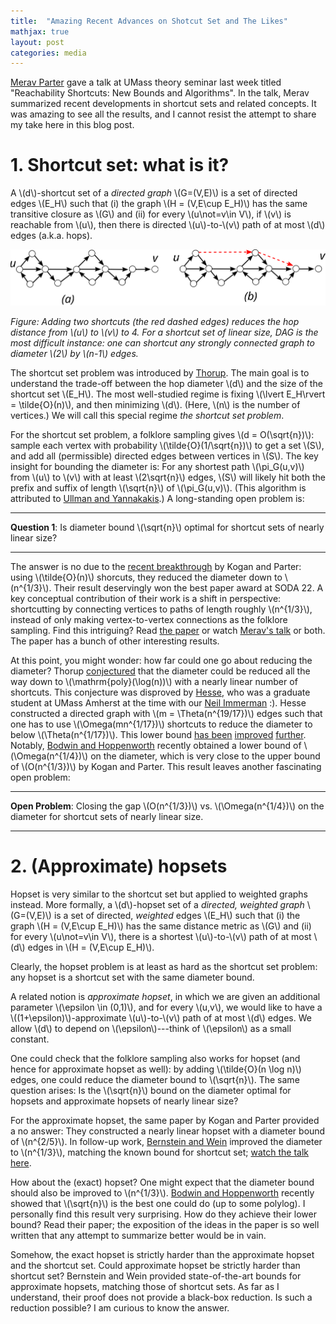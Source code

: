 ```yaml
---
title:  "Amazing Recent Advances on Shotcut Set and The Likes"
mathjax: true
layout: post
categories: media
---
```


[Merav Parter](http://www.weizmann.ac.il/math/parter/home) gave a talk at UMass theory seminar last week titled "Reachability Shortcuts: New Bounds and Algorithms". In the talk, Merav summarized recent developments in shortcut sets and related concepts. It was amazing to see all the results, and I cannot resist the attempt to share my take here in this blog post.

# 1. Shortcut set: what is it?

A \\(d\\)-shortcut set of a *directed graph* \\(G=(V,E)\\) is a set of directed edges \\(E_H\\) such that (i) the graph \\(H = (V,E\cup E_H)\\) has the same transitive closure as \\(G\\) and (ii) for every \\(u\not=v\in V\\), if \\(v\\) is reachable from \\(u\\), then there is directed \\(u\\)-to-\\(v\\) path of at most \\(d\\) edges (a.k.a. hops).  

![](/assets/figs/shortcut-set.svg)

*Figure:  Adding two shortcuts (the red dashed edges) reduces the hop distance from \\(u\\) to \\(v\\) to 4. For a shortcut set of linear size, DAG is the most difficult instance: one can shortcut any strongly connected graph to diameter \\(2\\) by \\(n-1\\) edges.*

The shortcut set problem was introduced by [Thorup](https://link.springer.com/chapter/10.1007/3-540-56402-0_48). The main goal is to understand the trade-off between the hop diameter \\(d\\) and the size of the shortcut set \\(E_H\\). The most well-studied regime is fixing \\(\lvert E_H\rvert = \tilde{O}(n)\\), and then minimizing \\(d\\). (Here, \\(n\\) is the number of vertices.) We will call this special regime *the shortcut set problem*. 



For the shortcut set problem, a folklore sampling gives \\(d = O(\sqrt{n})\\): sample each vertex with probability \\(\tilde{O}(1/\sqrt{n})\\) to get a set \\(S\\), and add all (permissible) directed edges between vertices in \\(S\\). The key insight for bounding the diameter is: For any shortest path \\(\pi_G(u,v)\\) from \\(u\\) to \\(v\\) with at least \\(2\sqrt{n}\\) edges,  \\(S\\) will likely hit both the prefix and suffix of length \\(\sqrt{n}\\) of \\(\pi_G(u,v)\\). (This algorithm is attributed to [Ullman and Yannakakis](https://dl.acm.org/doi/10.1145/97444.97686).) A long-standing open problem is:

***
**Question 1**: Is diameter bound \\(\sqrt{n}\\) optimal for shortcut sets of nearly linear size?

***

The answer is no due to the [recent breakthrough](https://arxiv.org/pdf/2111.13240.pdf) by Kogan and Parter: using  \\(\tilde{O}(n)\\) shorcuts, they reduced the diameter down to \\(n^{1/3}\\). Their result deservingly won the best paper award at SODA 22. A key conceptual contribution of their work is a shift in perspective: shortcutting by connecting vertices to paths of length roughly \\(n^{1/3}\\), instead of only making vertex-to-vertex connections as the folklore sampling. Find this intriguing? Read [the paper](https://arxiv.org/pdf/2111.13240.pdf) or watch [Merav's talk](https://www.youtube.com/watch?v=qaY14SnLdMM) or both. The paper has a bunch of other interesting results.

At this point, you might wonder: how far could one go about reducing the diameter? Thorup [conjectured](https://link.springer.com/chapter/10.1007/3-540-56402-0_48) that the diameter could be reduced all the way down to \\(\mathrm{poly}(\log(n))\\) with a nearly linear number of shortcuts. This conjecture was disproved by [Hesse](https://dl.acm.org/doi/pdf/10.5555/644108.644216), who was a graduate student at UMass Amherst at the time with our [Neil Immerman](https://www.mathgenealogy.org/id.php?id=30442) :). Hesse constructed a directed graph with \\(m = \Theta(n^{19/17})\\) edges such that one has to use \\(\Omega(mn^{1/17})\\) shortcuts to reduce the diameter to below \\(\Theta(n^{1/17})\\). This lower bound [has been](https://arxiv.org/abs/1802.06271) [improved](https://arxiv.org/abs/2110.15809) [further](https://arxiv.org/pdf/2304.02193.pdf). Notably, [Bodwin and Hoppenworth](https://arxiv.org/pdf/2304.02193.pdf) recently obtained a lower bound of \\(\Omega(n^{1/4})\\) on the diameter, which is very close to the upper bound of \\(O(n^{1/3})\\) by Kogan and Parter. This result leaves another fascinating open problem:

***
**Open Problem**: Closing the gap \\(O(n^{1/3})\\) vs. \\(\Omega(n^{1/4})\\) on the diameter for shortcut sets of nearly linear size.  

***


# 2. (Approximate) hopsets

Hopset is very similar to the shortcut set but applied to weighted graphs instead. More formally, a \\(d\\)-hopset set of a *directed, weighted graph*  \\(G=(V,E)\\) is a set of directed, *weighted* edges \\(E_H\\) such that (i) the graph \\(H = (V,E\cup E_H)\\) has the same distance metric as \\(G\\) and (ii) for every \\(u\not=v\in V\\),  there is a shortest \\(u\\)-to-\\(v\\) path of at most \\(d\\) edges in \\(H = (V,E\cup E_H)\\). 

Clearly, the hopset problem is at least as hard as the shortcut set problem: any hopset is a shortcut set with the same diameter bound. 

A related notion is *approximate hopset*, in which we are given an additional parameter \\(\epsilon \in (0,1)\\), and for every \\(u,v\\), we would like to have a \\((1+\epsilon)\\)-approximate \\(u\\)-to-\\(v\\) path of at most \\(d\\) edges. We allow \\(d\\) to depend on \\(\epsilon\\)---think of \\(\epsilon\\) as a small constant. 


One could check that the folklore sampling also works for hopset (and hence for approximate hopset as well): by adding \\(\tilde{O}(n \log n)\\) edges, one could reduce the diameter bound to \\(\sqrt{n}\\). The same question arises: Is the  \\(\sqrt{n}\\) bound on the diameter optimal for hopsets and approximate hopsets of nearly linear size? 

For the approximate hopset, the same paper by Kogan and Parter provided a no answer: They constructed a nearly linear hopset with a diameter bound of \\(n^{2/5}\\). In follow-up work, [Bernstein and Wein](https://arxiv.org/abs/2207.04507) improved the diameter to \\(n^{1/3}\\), matching the known bound for shortcut set; [watch the talk here](https://video.cs.utexas.edu/node/428).  

How about the (exact) hopset? One might expect that the diameter bound should also be improved to  \\(n^{1/3}\\). [Bodwin and Hoppenworth](https://arxiv.org/pdf/2304.02193.pdf) recently showed that \\(\sqrt{n}\\) is the best one could do (up to some polylog). I personally find this result very surprising. How do they achieve their lower bound? Read their paper; the exposition of the ideas in the paper is so well written that any attempt to summarize better would be in vain.

Somehow, the exact hopset is strictly harder than the approximate hopset and the shortcut set. Could approximate hopset be strictly harder than shortcut set? Bernstein and Wein provided state-of-the-art bounds for approximate hopsets, matching those of shortcut sets. As far as I understand, their proof does not provide a black-box reduction. Is such a reduction possible? I am curious to know the answer.
